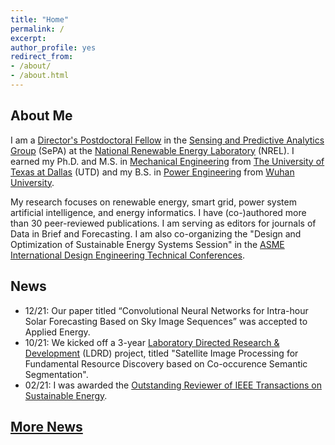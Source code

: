 ```yaml
---
title: "Home" 
permalink: /
excerpt: 
author_profile: yes
redirect_from:
- /about/
- /about.html
---
```

About Me
------
I am a [Director's Postdoctoral Fellow](https://www.nrel.gov/research/staff/cong-feng.html) in the [Sensing and Predictive Analytics Group](https://www.nrel.gov/grid/sensing-predictive-analytics.html) (SePA) at the [National Renewable Energy Laboratory](https://www.nrel.gov) (NREL). I earned my Ph.D. and M.S. in [Mechanical Engineering](https://me.utdallas.edu) from [The University of Texas at Dallas](https://www.utdallas.edu) (UTD) and my B.S. in [Power Engineering](https://en.whu.edu.cn/pmc/Departments___Groups/Department__of_Power_Engineering.htm) from [Wuhan University](https://en.whu.edu.cn).

My research focuses on renewable energy, smart grid, power system artificial intelligence, and energy informatics. I have (co-)authored more than 30 peer-reviewed publications. I am serving as editors for journals of Data in Brief and Forecasting. I am also co-organizing the "Design and Optimization of Sustainable Energy Systems Session" in the [ASME International Design Engineering Technical Conferences](https://event.asme.org/IDETC-CIE/Program).

News
------
* 12/21: Our paper titled “Convolutional Neural Networks for Intra-hour Solar Forecasting Based on Sky Image Sequences” was accepted to Applied Energy.
* 10/21: We kicked off a 3-year [Laboratory Directed Research & Development](https://www.energy.gov/cfo/listings/laboratory-directed-research-and-development-annual-reports) (LDRD) project, titled "Satellite Image Processing for Fundamental Resource Discovery based on Co-occurence Semantic Segmentation".
* 02/21: I was awarded the [Outstanding Reviewer of IEEE Transactions on Sustainable Energy](https://www.ieee-pes.org/images/files/SE_Outstanding_reviewers_2020.pdf).

[More News]()
------
